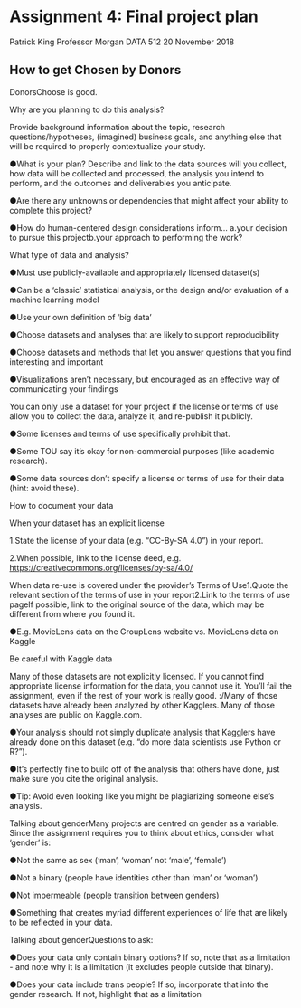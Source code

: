 # Assignment 4: Final project plan
Patrick King
Professor Morgan
DATA 512
20 November 2018

## How to get Chosen by Donors
DonorsChoose is good.

Why are you planning to do this analysis? 

Provide background information about the topic, research questions/hypotheses, (imagined) business goals, and anything else that will be required to properly contextualize your study.

●What is your plan? Describe and link to the data sources will you collect, how data will be collected and processed, the analysis you intend to perform, and the outcomes and deliverables you anticipate. 

●Are there any unknowns or dependencies that might affect your ability to complete this project? 

●How do human-centered design considerations inform... a.your decision to pursue this projectb.your approach to performing the work?

What type of data and analysis?

●Must use publicly-available and appropriately licensed dataset(s)

●Can be a ‘classic’ statistical analysis, or the design and/or evaluation of a machine learning model

●Use your own definition of ‘big data’

●Choose datasets and analyses that are likely to support reproducibility

●Choose datasets and methods that let you answer questions that you find interesting and important

●Visualizations aren’t necessary, but encouraged as an effective way of communicating your findings

You can only use a dataset for your project if the license or terms of use allow you to collect the data, analyze it, and re-publish it publicly.

●Some licenses and terms of use specifically prohibit that. 

●Some TOU say it’s okay for non-commercial purposes (like academic research). 

●Some data sources don’t specify a license or terms of use for their data (hint: avoid these).

How to document your data

When your dataset has an explicit license

1.State the license of your data (e.g. “CC-By-SA 4.0”) in your report.

2.When possible, link to the license deed, e.g. https://creativecommons.org/licenses/by-sa/4.0/

When data re-use is covered under the provider’s Terms of Use1.Quote the relevant section of the terms of use in your report2.Link to the terms of use pageIf possible, link to the original source of the data, which may be different from where you found it. 

●E.g. MovieLens data on the GroupLens website vs. MovieLens data on Kaggle

Be careful with Kaggle data

Many of those datasets are not explicitly licensed. If you cannot find appropriate license information for the data, you cannot use it. You’ll fail the assignment, even if the rest of your work is really good. :/Many of those datasets have already been analyzed by other Kagglers. Many of those analyses are public on Kaggle.com. 

●Your analysis should not simply duplicate analysis that Kagglers have already done on this dataset (e.g. “do more data scientists use Python or R?”).

●It’s perfectly fine to build off of the analysis that others have done, just make sure you cite the original analysis. 

●Tip: Avoid even looking like you might be plagiarizing someone else’s analysis. 

Talking about genderMany projects are centred on gender as a variable. Since the assignment requires you to think about ethics, consider what ‘gender’ is:

●Not the same as sex (‘man’, ‘woman’ not ‘male’, ‘female’)

●Not a binary (people have identities other than ‘man’ or ‘woman’)

●Not impermeable (people transition between genders)

●Something that creates myriad different experiences of life that are likely to be reflected in your data.

Talking about genderQuestions to ask:

●Does your data only contain binary options? If so, note that as a limitation - and note why it is a limitation (it excludes people outside that binary).

●Does your data include trans people? If so, incorporate that into the gender research. If not, highlight that as a limitation
